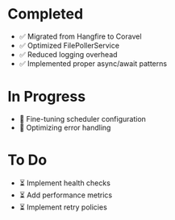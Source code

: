 # Completed
- ✅ Migrated from Hangfire to Coravel
- ✅ Optimized FilePollerService
- ✅ Reduced logging overhead
- ✅ Implemented proper async/await patterns

# In Progress
- 🔄 Fine-tuning scheduler configuration
- 🔄 Optimizing error handling

# To Do
- ⏳ Implement health checks
- ⏳ Add performance metrics
- ⏳ Implement retry policies
